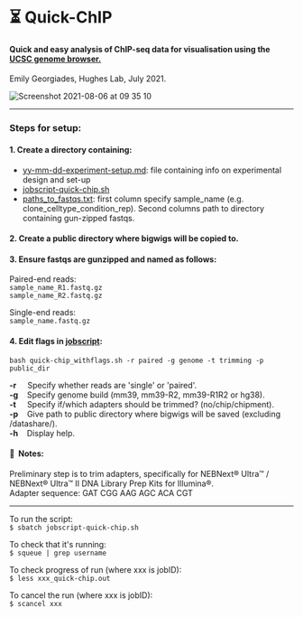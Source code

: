 # :hourglass_flowing_sand: Quick-ChIP
#### Quick and easy analysis of ChIP-seq data for visualisation using the [UCSC genome browser.](https://genome.ucsc.edu/)

Emily Georgiades, Hughes Lab, July 2021.  
  

![Screenshot 2021-08-06 at 09 35 10](https://user-images.githubusercontent.com/48098922/128482191-ed9adb74-5e76-4348-8d85-cd7d158eedaa.png)
***

### Steps for setup:

#### 1. Create a directory containing:  
   * [yy-mm-dd-experiment-setup.md](./yy-mm-dd-experiment-setup.md): file containing info on experimental design and set-up
   * [jobscript-quick-chip.sh](./jobscript-quick-chip.sh)
   * [paths_to_fastqs.txt](./paths_to_fastqs.txt): first column specify sample_name (e.g. clone_celltype_condition_rep). Second columns path to directory containing gun-zipped fastqs.

#### 2. Create a public directory where bigwigs will be copied to.

#### 3. Ensure fastqs are gunzipped and named as follows:  
Paired-end reads:   
```sample_name_R1.fastq.gz```  
```sample_name_R2.fastq.gz```

Single-end reads:   
```sample_name.fastq.gz```  

#### 4. Edit flags in [jobscript](./jobscript-quick-chip.sh):  
```bash quick-chip_withflags.sh -r paired -g genome -t trimming -p public_dir```

__-r__&nbsp;&nbsp;&nbsp;&nbsp;&nbsp;Specify whether reads are 'single' or 'paired'.  
__-g__&nbsp;&nbsp;&nbsp;&nbsp;Specify genome build (mm39, mm39-R2, mm39-R1R2 or hg38).  
__-t__&nbsp;&nbsp;&nbsp;&nbsp;&nbsp;Specify if/which adapters should be trimmed? (no/chip/chipment).  
__-p__&nbsp;&nbsp;&nbsp;&nbsp;Give path to public directory where bigwigs will be saved (excluding /datashare/).  
__-h__&nbsp;&nbsp;&nbsp;&nbsp;Display help.  

#### :pencil:&nbsp;&nbsp;Notes:
Preliminary step is to trim adapters, specifically for NEBNext® Ultra™ / NEBNext® Ultra™ II DNA Library Prep Kits for Illumina®.   
Adapter sequence: GAT CGG AAG AGC ACA CGT

*** 

To run the script:  
``` $ sbatch jobscript-quick-chip.sh ```

To check that it's running:  
``` $ squeue | grep username ```

To check progress of run (where xxx is jobID):   
``` $ less xxx_quick-chip.out ```

To cancel the run (where xxx is jobID):  
``` $ scancel xxx ```
